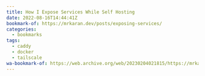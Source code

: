 ```yaml
---
title: How I Expose Services While Self Hosting
date: 2022-08-16T14:44:41Z
bookmark-of: https://mrkaran.dev/posts/exposing-services/
categories:
  - bookmarks
tags:
  - caddy
  - docker
  - tailscale
wa-bookmark-of: https://web.archive.org/web/20230204021815/https://mrkaran.dev/posts/exposing-services/
---
```

